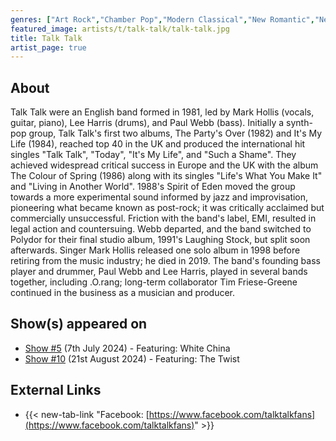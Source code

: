 ```yaml
---
genres: ["Art Rock","Chamber Pop","Modern Classical","New Romantic","New Wave","Post-Rock","Synth-Pop","Art Pop"]
featured_image: artists/t/talk-talk/talk-talk.jpg
title: Talk Talk
artist_page: true
---
```

## About

Talk Talk were an English band formed in 1981, led by Mark Hollis (vocals, guitar, piano), Lee Harris (drums), and Paul Webb (bass). Initially a synth-pop group, Talk Talk's first two albums, The Party's Over (1982) and It's My Life (1984), reached top 40 in the UK and produced the international hit singles "Talk Talk", "Today", "It's My Life", and "Such a Shame". They achieved widespread critical success in Europe and the UK with the album The Colour of Spring (1986) along with its singles "Life's What You Make It" and "Living in Another World". 1988's Spirit of Eden moved the group towards a more experimental sound informed by jazz and improvisation, pioneering what became known as post-rock; it was critically acclaimed but commercially unsuccessful.
Friction with the band's label, EMI, resulted in legal action and countersuing. Webb departed, and the band switched to Polydor for their final studio album, 1991's Laughing Stock, but split soon afterwards. Singer Mark Hollis released one solo album in 1998 before retiring from the music industry; he died in 2019. The band's founding bass player and drummer, Paul Webb and Lee Harris, played in several bands together, including .O.rang; long-term collaborator Tim Friese-Greene continued in the business as a musician and producer.



## Show(s) appeared on

- [Show #5](/shows/featuring-white-china/) (7th July 2024) - Featuring: White China
- [Show #10](/shows/featuring-the-twist/) (21st August 2024) - Featuring: The Twist

## External Links

- {{< new-tab-link "Facebook: [https://www.facebook.com/talktalkfans](https://www.facebook.com/talktalkfans)" >}}




